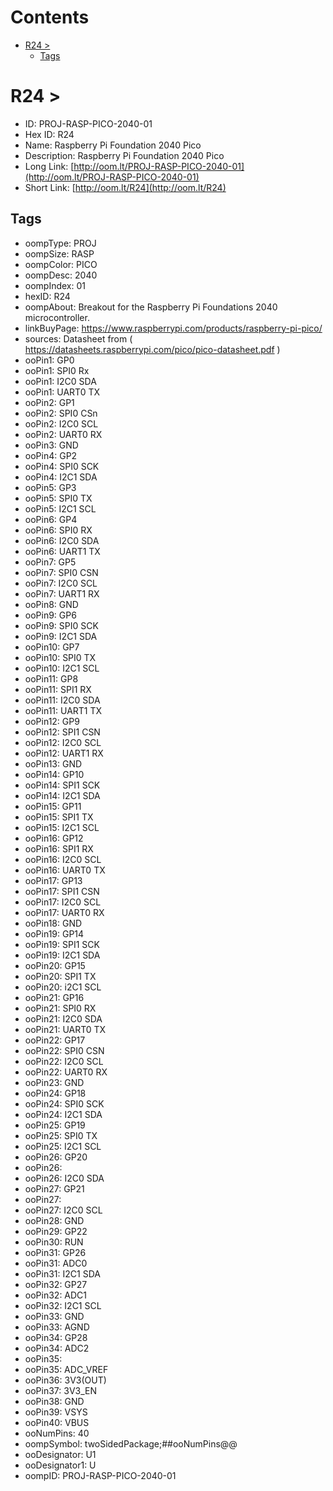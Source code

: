 



Contents
========

* [R24 > ](#r24--)
	* [Tags](#tags)

# R24 > 

- ID: PROJ-RASP-PICO-2040-01
- Hex ID: R24
- Name: Raspberry Pi Foundation 2040 Pico
- Description: Raspberry Pi Foundation 2040 Pico
- Long Link: [http://oom.lt/PROJ-RASP-PICO-2040-01](http://oom.lt/PROJ-RASP-PICO-2040-01)
- Short Link: [http://oom.lt/R24](http://oom.lt/R24)

## Tags

- oompType: PROJ
- oompSize: RASP
- oompColor: PICO
- oompDesc: 2040
- oompIndex: 01
- hexID: R24
- oompAbout: Breakout for the Raspberry Pi Foundations 2040 microcontroller.
- linkBuyPage: https://www.raspberrypi.com/products/raspberry-pi-pico/
- sources: Datasheet from ( https://datasheets.raspberrypi.com/pico/pico-datasheet.pdf )
- ooPin1: GP0
- ooPin1: SPI0 Rx
- ooPin1: I2C0 SDA
- ooPin1: UART0 TX
- ooPin2: GP1
- ooPin2: SPI0 CSn
- ooPin2: I2C0 SCL
- ooPin2: UART0 RX
- ooPin3: GND
- ooPin4: GP2
- ooPin4: SPI0 SCK
- ooPin4: I2C1 SDA
- ooPin5: GP3
- ooPin5: SPI0 TX
- ooPin5: I2C1 SCL
- ooPin6: GP4
- ooPin6: SPI0 RX
- ooPin6: I2C0 SDA
- ooPin6: UART1 TX
- ooPin7: GP5
- ooPin7: SPI0 CSN
- ooPin7: I2C0 SCL
- ooPin7: UART1 RX
- ooPin8: GND
- ooPin9: GP6
- ooPin9: SPI0 SCK
- ooPin9: I2C1 SDA
- ooPin10: GP7
- ooPin10: SPI0 TX
- ooPin10: I2C1 SCL
- ooPin11: GP8
- ooPin11: SPI1 RX
- ooPin11: I2C0 SDA
- ooPin11: UART1 TX
- ooPin12: GP9
- ooPin12: SPI1 CSN
- ooPin12: I2C0 SCL
- ooPin12: UART1 RX
- ooPin13: GND
- ooPin14: GP10
- ooPin14: SPI1 SCK
- ooPin14: I2C1 SDA
- ooPin15: GP11
- ooPin15: SPI1 TX
- ooPin15: I2C1 SCL
- ooPin16: GP12
- ooPin16: SPI1 RX
- ooPin16: I2C0 SCL
- ooPin16: UART0 TX
- ooPin17: GP13
- ooPin17: SPI1 CSN
- ooPin17: I2C0 SCL
- ooPin17: UART0 RX
- ooPin18: GND
- ooPin19: GP14
- ooPin19: SPI1 SCK
- ooPin19: I2C1 SDA
- ooPin20: GP15
- ooPin20: SPI1 TX
- ooPin20: i2C1 SCL
- ooPin21: GP16
- ooPin21: SPI0 RX
- ooPin21: I2C0 SDA
- ooPin21: UART0 TX
- ooPin22: GP17
- ooPin22: SPI0 CSN
- ooPin22: I2C0 SCL
- ooPin22: UART0 RX
- ooPin23: GND
- ooPin24: GP18
- ooPin24: SPI0 SCK
- ooPin24: I2C1 SDA
- ooPin25: GP19
- ooPin25: SPI0 TX
- ooPin25: I2C1 SCL
- ooPin26: GP20
- ooPin26: 
- ooPin26: I2C0 SDA
- ooPin27: GP21
- ooPin27: 
- ooPin27: I2C0 SCL
- ooPin28: GND
- ooPin29: GP22
- ooPin30: RUN
- ooPin31: GP26
- ooPin31: ADC0
- ooPin31: I2C1 SDA
- ooPin32: GP27
- ooPin32: ADC1
- ooPin32: I2C1 SCL
- ooPin33: GND
- ooPin33: AGND
- ooPin34: GP28
- ooPin34: ADC2
- ooPin35: 
- ooPin35: ADC_VREF
- ooPin36: 3V3(OUT)
- ooPin37: 3V3_EN
- ooPin38: GND
- ooPin39: VSYS
- ooPin40: VBUS
- ooNumPins: 40
- oompSymbol: twoSidedPackage;##ooNumPins@@
- ooDesignator: U1
- ooDesignator1: U
- oompID: PROJ-RASP-PICO-2040-01
